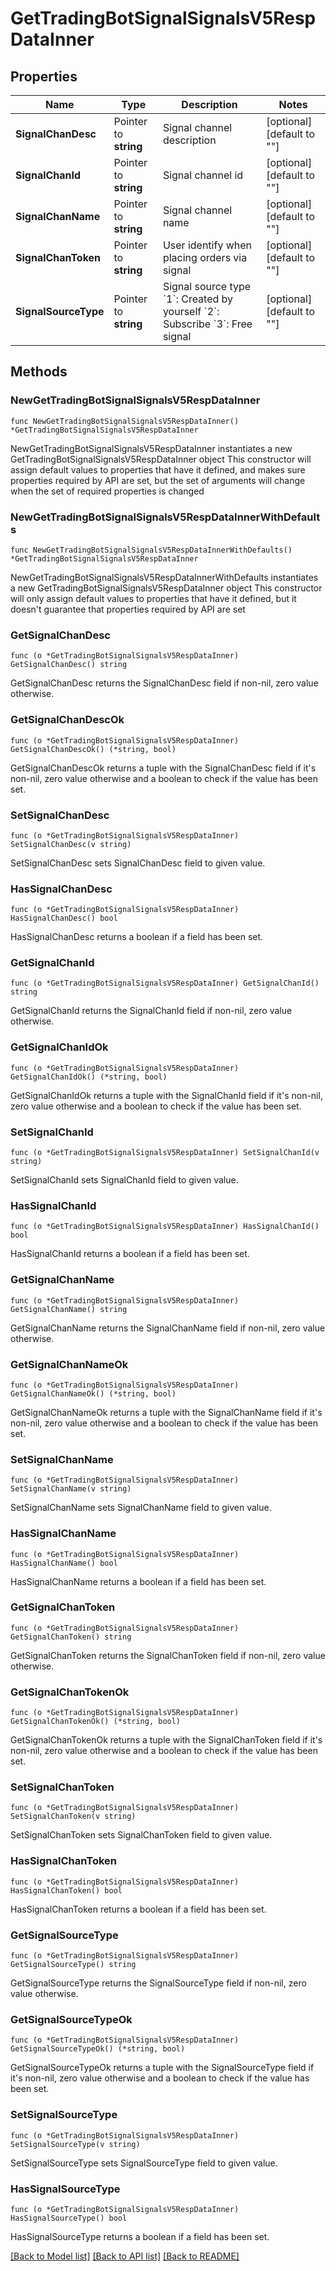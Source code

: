 # GetTradingBotSignalSignalsV5RespDataInner

## Properties

Name | Type | Description | Notes
------------ | ------------- | ------------- | -------------
**SignalChanDesc** | Pointer to **string** | Signal channel description | [optional] [default to ""]
**SignalChanId** | Pointer to **string** | Signal channel id | [optional] [default to ""]
**SignalChanName** | Pointer to **string** | Signal channel name | [optional] [default to ""]
**SignalChanToken** | Pointer to **string** | User identify when placing orders via signal | [optional] [default to ""]
**SignalSourceType** | Pointer to **string** | Signal source type  &#x60;1&#x60;: Created by yourself  &#x60;2&#x60;: Subscribe  &#x60;3&#x60;: Free signal | [optional] [default to ""]

## Methods

### NewGetTradingBotSignalSignalsV5RespDataInner

`func NewGetTradingBotSignalSignalsV5RespDataInner() *GetTradingBotSignalSignalsV5RespDataInner`

NewGetTradingBotSignalSignalsV5RespDataInner instantiates a new GetTradingBotSignalSignalsV5RespDataInner object
This constructor will assign default values to properties that have it defined,
and makes sure properties required by API are set, but the set of arguments
will change when the set of required properties is changed

### NewGetTradingBotSignalSignalsV5RespDataInnerWithDefaults

`func NewGetTradingBotSignalSignalsV5RespDataInnerWithDefaults() *GetTradingBotSignalSignalsV5RespDataInner`

NewGetTradingBotSignalSignalsV5RespDataInnerWithDefaults instantiates a new GetTradingBotSignalSignalsV5RespDataInner object
This constructor will only assign default values to properties that have it defined,
but it doesn't guarantee that properties required by API are set

### GetSignalChanDesc

`func (o *GetTradingBotSignalSignalsV5RespDataInner) GetSignalChanDesc() string`

GetSignalChanDesc returns the SignalChanDesc field if non-nil, zero value otherwise.

### GetSignalChanDescOk

`func (o *GetTradingBotSignalSignalsV5RespDataInner) GetSignalChanDescOk() (*string, bool)`

GetSignalChanDescOk returns a tuple with the SignalChanDesc field if it's non-nil, zero value otherwise
and a boolean to check if the value has been set.

### SetSignalChanDesc

`func (o *GetTradingBotSignalSignalsV5RespDataInner) SetSignalChanDesc(v string)`

SetSignalChanDesc sets SignalChanDesc field to given value.

### HasSignalChanDesc

`func (o *GetTradingBotSignalSignalsV5RespDataInner) HasSignalChanDesc() bool`

HasSignalChanDesc returns a boolean if a field has been set.

### GetSignalChanId

`func (o *GetTradingBotSignalSignalsV5RespDataInner) GetSignalChanId() string`

GetSignalChanId returns the SignalChanId field if non-nil, zero value otherwise.

### GetSignalChanIdOk

`func (o *GetTradingBotSignalSignalsV5RespDataInner) GetSignalChanIdOk() (*string, bool)`

GetSignalChanIdOk returns a tuple with the SignalChanId field if it's non-nil, zero value otherwise
and a boolean to check if the value has been set.

### SetSignalChanId

`func (o *GetTradingBotSignalSignalsV5RespDataInner) SetSignalChanId(v string)`

SetSignalChanId sets SignalChanId field to given value.

### HasSignalChanId

`func (o *GetTradingBotSignalSignalsV5RespDataInner) HasSignalChanId() bool`

HasSignalChanId returns a boolean if a field has been set.

### GetSignalChanName

`func (o *GetTradingBotSignalSignalsV5RespDataInner) GetSignalChanName() string`

GetSignalChanName returns the SignalChanName field if non-nil, zero value otherwise.

### GetSignalChanNameOk

`func (o *GetTradingBotSignalSignalsV5RespDataInner) GetSignalChanNameOk() (*string, bool)`

GetSignalChanNameOk returns a tuple with the SignalChanName field if it's non-nil, zero value otherwise
and a boolean to check if the value has been set.

### SetSignalChanName

`func (o *GetTradingBotSignalSignalsV5RespDataInner) SetSignalChanName(v string)`

SetSignalChanName sets SignalChanName field to given value.

### HasSignalChanName

`func (o *GetTradingBotSignalSignalsV5RespDataInner) HasSignalChanName() bool`

HasSignalChanName returns a boolean if a field has been set.

### GetSignalChanToken

`func (o *GetTradingBotSignalSignalsV5RespDataInner) GetSignalChanToken() string`

GetSignalChanToken returns the SignalChanToken field if non-nil, zero value otherwise.

### GetSignalChanTokenOk

`func (o *GetTradingBotSignalSignalsV5RespDataInner) GetSignalChanTokenOk() (*string, bool)`

GetSignalChanTokenOk returns a tuple with the SignalChanToken field if it's non-nil, zero value otherwise
and a boolean to check if the value has been set.

### SetSignalChanToken

`func (o *GetTradingBotSignalSignalsV5RespDataInner) SetSignalChanToken(v string)`

SetSignalChanToken sets SignalChanToken field to given value.

### HasSignalChanToken

`func (o *GetTradingBotSignalSignalsV5RespDataInner) HasSignalChanToken() bool`

HasSignalChanToken returns a boolean if a field has been set.

### GetSignalSourceType

`func (o *GetTradingBotSignalSignalsV5RespDataInner) GetSignalSourceType() string`

GetSignalSourceType returns the SignalSourceType field if non-nil, zero value otherwise.

### GetSignalSourceTypeOk

`func (o *GetTradingBotSignalSignalsV5RespDataInner) GetSignalSourceTypeOk() (*string, bool)`

GetSignalSourceTypeOk returns a tuple with the SignalSourceType field if it's non-nil, zero value otherwise
and a boolean to check if the value has been set.

### SetSignalSourceType

`func (o *GetTradingBotSignalSignalsV5RespDataInner) SetSignalSourceType(v string)`

SetSignalSourceType sets SignalSourceType field to given value.

### HasSignalSourceType

`func (o *GetTradingBotSignalSignalsV5RespDataInner) HasSignalSourceType() bool`

HasSignalSourceType returns a boolean if a field has been set.


[[Back to Model list]](../README.md#documentation-for-models) [[Back to API list]](../README.md#documentation-for-api-endpoints) [[Back to README]](../README.md)


